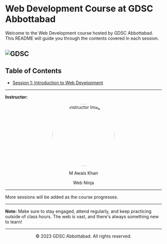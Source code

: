 # Web Development Course at GDSC Abbottabad

Welcome to the Web Development course hosted by GDSC Abbottabad. This README will guide you through the contents covered in each session.

![GDSC](https://github.com/askhan963/web-dev-course-gdsc-atd/blob/main/assests/gdsc.jpeg)
---

## Table of Contents
- [Session 1: Introduction to Web Development](#session-1-introduction-to-web-development)

---



**Instructor:**  

<p align="center">
    <img width="200" src="https://github.com/askhan963/web-dev-course-gdsc-atd/blob/main/assests/img-awais.jpg" alt="Instructor Image" style="border-radius:50%" >
</p>
<div align="center">

 <p > M Awais Khan</p>
  <p> Web Ninja</p>
</div>

---

More sessions will be added as the course progresses.

---

**Note:** Make sure to stay engaged, attend regularly, and keep practicing outside of class hours. The web is vast, and there's always something new to learn!

---
<p align="center">
    &copy; 2023 GDSC Abbottabad. All rights reserved.
    </p>

